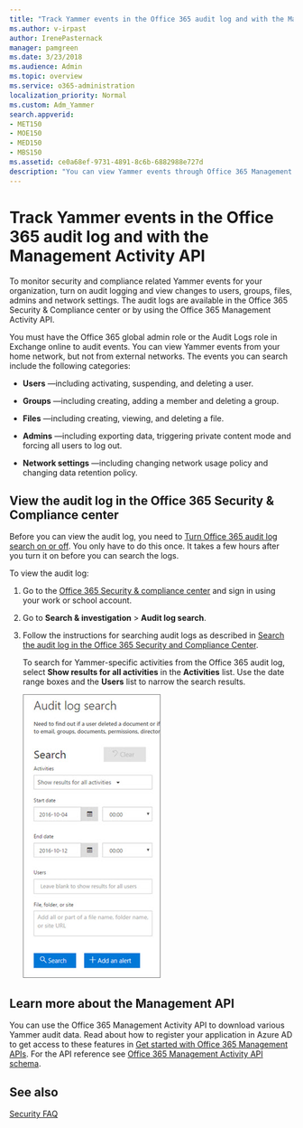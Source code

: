 ```yaml
---
title: "Track Yammer events in the Office 365 audit log and with the Management Activity API"
ms.author: v-irpast
author: IrenePasternack
manager: pamgreen
ms.date: 3/23/2018
ms.audience: Admin
ms.topic: overview
ms.service: o365-administration
localization_priority: Normal
ms.custom: Adm_Yammer
search.appverid:
- MET150
- MOE150
- MED150
- MBS150
ms.assetid: ce0a68ef-9731-4891-8c6b-6882988e727d
description: "You can view Yammer events through Office 365 Management API and in the Office 365 Security &amp; Compliance center auditing logs."
---
```


# Track Yammer events in the Office 365 audit log and with the Management Activity API

To monitor security and compliance related Yammer events for your organization, turn on audit logging and view changes to users, groups, files, admins and network settings. The audit logs are available in the Office 365 Security &amp; Compliance center or by using the Office 365 Management Activity API. 
  
You must have the Office 365 global admin role or the Audit Logs role in Exchange online to audit events. You can view Yammer events from your home network, but not from external networks. The events you can search include the following categories:
  
- **Users** —including activating, suspending, and deleting a user. 
    
- **Groups** —including creating, adding a member and deleting a group. 
    
- **Files** —including creating, viewing, and deleting a file. 
    
- **Admins** —including exporting data, triggering private content mode and forcing all users to log out. 
    
- **Network settings** —including changing network usage policy and changing data retention policy. 
    
## View the audit log in the Office 365 Security &amp; Compliance center

Before you can view the audit log, you need to [Turn Office 365 audit log search on or off](https://support.office.com/article/e893b19a-660c-41f2-9074-d3631c95a014). You only have to do this once. It takes a few hours after you turn it on before you can search the logs. 
  
To view the audit log:
  
1. Go to the [Office 365 Security &amp; compliance center](https://protection.office.com/) and sign in using your work or school account. 
    
2. Go to **Search &amp; investigation** \> **Audit log search**.
    
3. Follow the instructions for searching audit logs as described in [Search the audit log in the Office 365 Security and Compliance Center](https://support.office.com/article/0d4d0f35-390b-4518-800e-0c7ec95e946c#run).
    
    To search for Yammer-specific activities from the Office 365 audit log, select **Show results for all activities** in the **Activities** list. Use the date range boxes and the **Users** list to narrow the search results. 
    
    ![Audit Log Search dialog box](../media/5fb26da3-6b2a-4eb5-bb4a-7d9e14fe7ee1.jpg)
  
## Learn more about the Management API

You can use the Office 365 Management Activity API to download various Yammer audit data. Read about how to register your application in Azure AD to get access to these features in [Get started with Office 365 Management APIs](https://msdn.microsoft.com/office-365/get-started-with-office-365-management-apis). For the API reference see [Office 365 Management Activity API schema](https://msdn.microsoft.com/office-365/office-365-management-activity-api-schema).
  
## See also

[Security FAQ](security-and-compliance.md#Security)